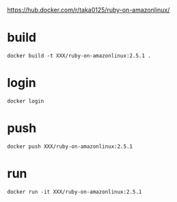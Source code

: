 https://hub.docker.com/r/taka0125/ruby-on-amazonlinux/

# build 

```
docker build -t XXX/ruby-on-amazonlinux:2.5.1 .
```

# login

```
docker login
```

# push

```
docker push XXX/ruby-on-amazonlinux:2.5.1
```

# run

```
docker run -it XXX/ruby-on-amazonlinux:2.5.1
```